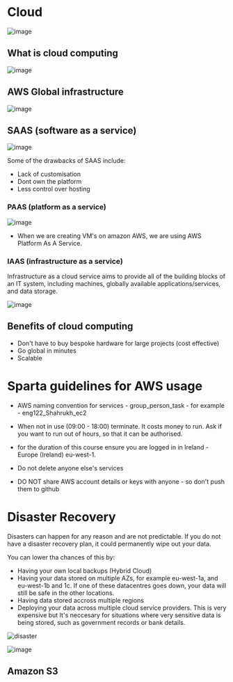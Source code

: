 # Cloud

![image](https://user-images.githubusercontent.com/110176257/185875226-ecc9aa30-921e-477b-a048-98538d965282.png)


## What is cloud computing

![image](https://user-images.githubusercontent.com/110176257/185875183-78cae1b5-d9c2-4206-954e-db57503285ea.png)


## AWS Global infrastructure


![image](https://user-images.githubusercontent.com/110176257/185875309-fc36dfa4-7c14-4b9e-8a2d-b8c39b73f80d.png)

## SAAS (software as a service)

![image](https://user-images.githubusercontent.com/110176257/185875520-400cfd81-1be2-49e8-8e56-2da62df1fb4a.png)



Some of the drawbacks of SAAS include:

- Lack of customisation
- Dont own the platform
- Less control over hosting


### PAAS (platform as a service)


![image](https://user-images.githubusercontent.com/110176257/185875808-6a7d249a-1492-485b-856c-7b87a8e9d3af.png)


- When we are creating VM's on amazon AWS, we are using AWS Platform As A Service.

### IAAS (infrastructure as a service)
Infrastructure as a cloud service aims to provide all of the building blocks of an IT system, including machines, globally available applications/services, and data storage.

![image](https://user-images.githubusercontent.com/110176257/185876327-16d93435-f175-4c7d-9d77-7085a9615a62.png)

## Benefits of cloud computing
- Don't have to buy bespoke hardware for large projects (cost effective)
- Go global in minutes
- Scalable


# Sparta guidelines for AWS usage

- AWS naming convention for services - group_person_task - for example - eng122_Shahrukh_ec2

- When not in use (09:00 - 18:00) terminate. It costs money to run. Ask if you want to run out of hours, so that it can be authorised.

- for the duration of this course ensure you are logged in in Ireland - Europe (Ireland) eu-west-1.

- Do not delete anyone else's services

- DO NOT share AWS account details or keys with anyone - so don't push them to github


# Disaster Recovery

Disasters can happen for any reason and are not predictable. If you do not have a disaster recovery plan, it could permanently wipe out your data.

You can lower tha chances of this by:
- Having your own local backups (Hybrid Cloud)
- Having your data stored on multiple AZs, for example eu-west-1a, and eu-west-1b and 1c. If one of these datacentres goes down, your data will still be safe in the other locations.
- Having data stored accross multiple regions
- Deploying your data across multiple cloud service providers. This is very expensive but It's neccesary for situations where very sensitive data is being stored, such as government records or bank details.

![disaster](https://user-images.githubusercontent.com/110176257/186161523-0b7efed5-cabc-4db7-962d-620c1b16e644.png)


![image](https://user-images.githubusercontent.com/110176257/186168870-44b62756-7f87-4d5d-afba-f980928b1ebb.png)

## Amazon S3

